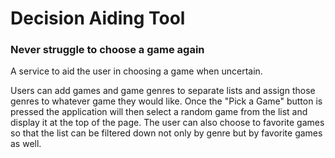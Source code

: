 # Decision Aiding Tool
### Never struggle to choose a game again

A service to aid the user in choosing a game when uncertain.

Users can add games and game genres to separate lists and assign those genres to whatever game they would like. Once the "Pick a Game" button is pressed the application will then select a random game from the list and display it at the top of the page. The user can also choose to favorite games so that the list can be filtered down not only by genre but by favorite games as well.
